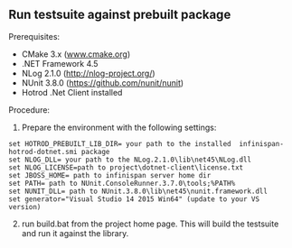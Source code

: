## Run testsuite against prebuilt package
Prerequisites:
* CMake 3.x (www.cmake.org)
* .NET Framework 4.5
* NLog 2.1.0 (http://nlog-project.org/)
* NUnit 3.8.0 (https://github.com/nunit/nunit)
* Hotrod .Net Client installed

Procedure:
1. Prepare the environment with the following settings:
```
set HOTROD_PREBUILT_LIB_DIR= your path to the installed  infinispan-hotrod-dotnet.smi package
set NLOG_DLL= your path to the NLog.2.1.0\lib\net45\NLog.dll
set NLOG_LICENSE=path to project\dotnet-client\license.txt
set JBOSS_HOME= path to infinispan server home dir
set PATH= path to NUnit.ConsoleRunner.3.7.0\tools;%PATH%
set NUNIT_DLL= path to NUnit.3.8.0\lib\net45\nunit.framework.dll
set generator="Visual Studio 14 2015 Win64" (update to your VS version)
```
2. run build.bat from the project home page. This will build the testsuite and run it against the library.
